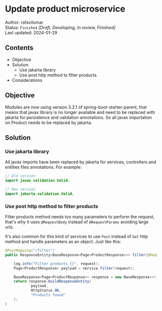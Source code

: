 # Update product microservice
Author: rafavilomar  
Status: `Finished` *[Draft, Developing, In review, Finished]*  
Last updated: 2024-01-29

## Contents
- Objective
- Solution
  - Use jakarta library
  - Use post http method to filter products
- Considerations

## Objective

Modules are now using version 3.2.1 of spring-boot-starter-parent, that means that javax library is no longer available 
and need to be replaced with jakarta for persistence and validation annotations. So all javax importation on Product needs 
to be replaced by jakarta.

## Solution

### Use jakarta library

All javax imports have been replaced by jakarta for services, controllers and entities files annotations. For example:

```java
// Old version
import javax.validation.Valid;

// New version
import jakarta.validation.Valid;
```

### Use post http method to filter products

Filter products method needs too many parameters to perform the request, that's why it uses `@RequestBody` instead of 
`@RequestParams` avoiding large urls.

It's also common for this kind of services to use `Post` instead of `Get` http method and handle parameters as an object. 
Just like this:

```java
@PostMapping("/filter")
public ResponseEntity<BaseResponse<Page<ProductResponse>>> filter(@RequestBody FilterProductRequest request) {

    log.info("Filter products {}", request);
    Page<ProductResponse> payload = service.filter(request);

    BaseResponse<Page<ProductResponse>> response = new BaseResponse<>();
    return response.buildResponseEntity(
            payload,
            HttpStatus.OK,
            "Products found"
    );
}
```